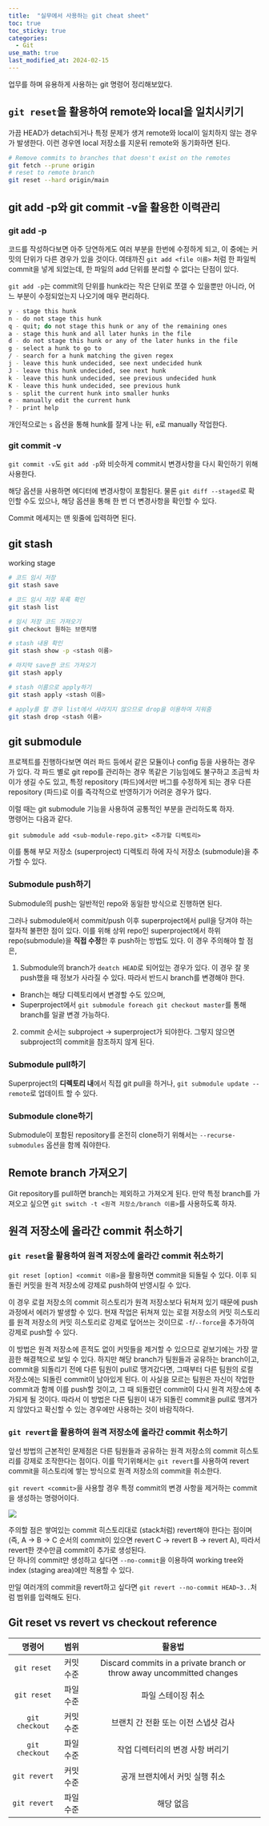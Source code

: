 ```yaml
---
title:  "실무에서 사용하는 git cheat sheet"
toc: true
toc_sticky: true
categories:
  - Git
use_math: true
last_modified_at: 2024-02-15
---
```


업무를 하며 유용하게 사용하는 git 명령어 정리해보았다.

## `git reset`을 활용하여 remote와 local을 일치시키기

가끔 HEAD가 detach되거나 특정 문제가 생겨 remote와 local이 일치하지 않는 경우가 발생한다.
이런 경우엔 local 저장소를 지운뒤 remote와 동기화하면 된다. 

```bash
# Remove commits to branches that doesn't exist on the remotes
git fetch --prune origin 
# reset to remote branch
git reset --hard origin/main
```

## git add -p와 git commit -v을 활용한 이력관리

### git add -p

코드를 작성하다보면 아주 당연하게도 여러 부분을 한번에 수정하게 되고, 이 중에는 커밋의 단위가 다른 경우가 있을 것이다.
여태까진 `git add <file 이름>` 처럼 한 파일씩 commit을 넣게 되었는데, 한 파일의 add 단위를 분리할 수 없다는 단점이 있다.

`git add -p`는 commit의 단위를 hunk라는 작은 단위로 쪼갤 수 있을뿐만 아니라, 어느 부분이 수정되었는지 나오기에 매우 편리하다.

```bash
y - stage this hunk
n - do not stage this hunk
q - quit; do not stage this hunk or any of the remaining ones
a - stage this hunk and all later hunks in the file
d - do not stage this hunk or any of the later hunks in the file
g - select a hunk to go to
/ - search for a hunk matching the given regex
j - leave this hunk undecided, see next undecided hunk
J - leave this hunk undecided, see next hunk
k - leave this hunk undecided, see previous undecided hunk
K - leave this hunk undecided, see previous hunk
s - split the current hunk into smaller hunks
e - manually edit the current hunk
? - print help
```

개인적으로는 `s` 옵션을 통해 hunk를 잘게 나눈 뒤, `e`로 manually 작업한다.


### git commit -v

`git commit -v`도 `git add -p`와 비슷하게 commit시 변경사항을 다시 확인하기 위해 사용한다.

해당 옵션을 사용하면 에디터에 변경사항이 포함된다.
물론 `git diff --staged`로 확인할 수도 있으나, 해당 옵션을 통해 한 번 더 변경사항을 확인할 수 있다.

Commit 메세지는 맨 윗줄에 입력하면 된다.


## git stash

working stage

```sh
# 코드 임시 저장
git stash save

# 코드 임시 저장 목록 확인
git stash list

# 임시 저장 코드 가져오기
git checkout 원하는 브랜치명

# stash 내용 확인
git stash show -p <stash 이름>

# 마지막 save한 코드 가져오기
git stash apply

# stash 이름으로 apply하기
git stash apply <stash 이름>

# apply를 할 경우 list에서 사라지지 않으므로 drop을 이용하여 지워줌
git stash drop <stash 이름>
```

## git submodule

프로젝트를 진행하다보면 여러 파드 등에서 같은 모듈이나 config 등을 사용하는 경우가 있다.
각 파드 별로 git repo를 관리하는 경우 똑같은 기능임에도 불구하고 조금씩 차이가 생길 수도 있고, 특정 repository (파드)에서만 버그를 수정하게 되는 경우 다른 repository (파드)로 이를 즉각적으로 반영하기가 어려운 경우가 많다.

이럴 때는 git submodule 기능을 사용하여 공통적인 부분을 관리하도록 하자.  
명령어는 다음과 같다.

`git submodule add <sub-module-repo.git> <추가할 디렉토리>`

이를 통해 부모 저장소 (superproject) 디렉토리 하에 자식 저장소 (submodule)을 추가할 수 있다.

### Submodule push하기

Submodule의 push는 일반적인 repo와 동일한 방식으로 진행하면 된다.

그러나 submodule에서 commit/push 이후 superproject에서 pull을 당겨야 하는 절차적 불편한 점이 있다.
이를 위해 상위 repo인 superproject에서 하위 repo(submodule)을 **직접 수정**한 후 push하는 방법도 있다.
이 경우 주의해야 할 점은,

1. Submodule의 branch가 `deatch HEAD`로 되어있는 경우가 있다. 이 경우 잘 못 push했을 때 정보가 사라질 수 있다. 따라서 반드시 branch를 변경해야 한다.
  - Branch는 해당 디렉토리에서 변경할 수도 있으며,
  - Superproject에서 `git submodule foreach git checkout master`를 통해 branch를 일괄 변경 가능하다.
2. commit 순서는 subproject -> superproject가 되야한다. 그렇지 않으면 subproject의 commit을 참조하지 않게 된다.

### Submodule pull하기

Superproject의 **디렉토리 내**에서 직접 git pull을 하거나, `git submodule update --remote`로 업데이트 할 수 있다.


### Submodule clone하기

Submodule이 포함된 repository를 온전히 clone하기 위해서는 `--recurse-submodules` 옵션을 함께 줘야한다.


## Remote branch 가져오기

Git repository를 pull하면 branch는 제외하고 가져오게 된다.
만약 특정 branch를 가져오고 싶으면 `git switch -t <원격 저장소/branch 이름>`를 사용하도록 하자.

## 원격 저장소에 올라간 commit 취소하기

### `git reset`을 활용하여 원격 저장소에 올라간 commit 취소하기

`git reset [option] <commit 이름>`을 활용하면 commit을 되돌릴 수 있다.
이후 되돌린 커밋을 원격 저장소에 강제로 push하여 반영시킬 수 있다.

이 경우 로컬 저장소의 commit 히스토리가 원격 저장소보다 뒤쳐져 있기 때문에 push 과정에서 에러가 발생할 수 있다.
현재 작업은 뒤쳐져 있는 로컬 저장소의 커밋 히스토리를 원격 저장소의 커밋 히스토리로 강제로 덮어쓰는 것이므로 `-f`/`--force`을 추가하여 강제로 push할 수 있다.

이 방법은 원격 저장소에 흔적도 없이 커밋들을 제거할 수 있으므로 겉보기에는 가장 깔끔한 해결책으로 보일 수 있다.
하지만 해당 branch가 팀원들과 공유하는 branch이고, commit을 되돌리기 전에 다른 팀원이 pull로 땡겨갔다면, 그때부터 다른 팀원의 로컬 저장소에는 되돌린 commit이 남아있게 된다.
이 사실을 모르는 팀원은 자신이 작업한 commit과 함께 이를 push할 것이고, 그 때 되돌렸던 commit이 다시 원격 저장소에 추가되게 될 것이다.
따라서 이 방법은 다른 팀원이 내가 되돌린 commit을 pull로 땡겨가지 않았다고 확신할 수 있는 경우에만 사용하는 것이 바람직하다.

### `git revert`을 활용하여 원격 저장소에 올라간 commit 취소하기

앞선 방법의 근본적인 문제점은 다른 팀원들과 공유하는 원격 저장소의 commit 히스토리를 강제로 조작한다는 점이다.
이를 막기위해서는 `git revert`를 사용하여 revert commit을 히스토리에 쌓는 방식으로 원격 저장소의 commit을 취소한다.

`git revert <commit>`을 사용할 경우 특정 commit의 변경 사항을 제거하는 commit을 생성하는 명령어이다.

![](https://wac-cdn.atlassian.com/dam/jcr:a6a50d78-48e3-4765-8492-9e48dec8fd2f/04%20(2).svg?cdnVersion=1267)

주의할 점은 쌓여있는 commit 히스토리대로 (stack처럼) revert해야 한다는 점이며 (즉, A -> B -> C 순서의 commit이 있으면 revert C -> revert B -> revert A), 따라서 revert한 갯수만큼 commit이 추가로 생성된다.  
단 하나의 commit만 생성하고 싶다면 `--no-commit`을 이용하여 working tree와 index (staging area)에만 적용할 수 있다.

만일 여러개의 commit을 revert하고 싶다면 `git revert --no-commit HEAD~3..`처럼 범위를 입력해도 된다.


## Git reset vs revert vs checkout reference

| 명령어            | 범위    | 활용법                                                                   |
|:--------------:|:-----:|:---------------------------------------------------------------------:|
| `git reset`    | 커밋 수준 | Discard commits in a private branch or throw away uncommitted changes |
| `git reset`    | 파일 수준 | 파일 스테이징 취소                                                            |
| `git checkout` | 커밋 수준 | 브랜치 간 전환 또는 이전 스냅샷 검사                                                 |
| `git checkout` | 파일 수준 | 작업 디렉터리의 변경 사항 버리기                                                    |
| `git revert`   | 커밋 수준 | 공개 브랜치에서 커밋 실행 취소                                                     |
| `git revert`   | 파일 수준 | 해당 없음                                                                 |
